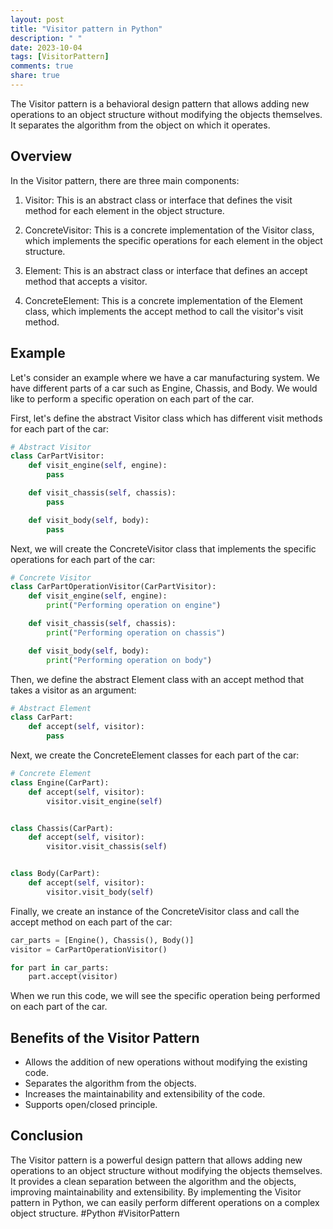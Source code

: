 ```yaml
---
layout: post
title: "Visitor pattern in Python"
description: " "
date: 2023-10-04
tags: [VisitorPattern]
comments: true
share: true
---
```


The Visitor pattern is a behavioral design pattern that allows adding new operations to an object structure without modifying the objects themselves. It separates the algorithm from the object on which it operates.

## Overview

In the Visitor pattern, there are three main components: 

1. Visitor: This is an abstract class or interface that defines the visit method for each element in the object structure.

2. ConcreteVisitor: This is a concrete implementation of the Visitor class, which implements the specific operations for each element in the object structure.

3. Element: This is an abstract class or interface that defines an accept method that accepts a visitor.

4. ConcreteElement: This is a concrete implementation of the Element class, which implements the accept method to call the visitor's visit method.

## Example

Let's consider an example where we have a car manufacturing system. We have different parts of a car such as Engine, Chassis, and Body. We would like to perform a specific operation on each part of the car.

First, let's define the abstract Visitor class which has different visit methods for each part of the car:

```python
# Abstract Visitor
class CarPartVisitor:
    def visit_engine(self, engine):
        pass

    def visit_chassis(self, chassis):
        pass

    def visit_body(self, body):
        pass
```

Next, we will create the ConcreteVisitor class that implements the specific operations for each part of the car:

```python
# Concrete Visitor
class CarPartOperationVisitor(CarPartVisitor):
    def visit_engine(self, engine):
        print("Performing operation on engine")

    def visit_chassis(self, chassis):
        print("Performing operation on chassis")

    def visit_body(self, body):
        print("Performing operation on body")
```

Then, we define the abstract Element class with an accept method that takes a visitor as an argument:

```python
# Abstract Element
class CarPart:
    def accept(self, visitor):
        pass
```

Next, we create the ConcreteElement classes for each part of the car:

```python
# Concrete Element
class Engine(CarPart):
    def accept(self, visitor):
        visitor.visit_engine(self)


class Chassis(CarPart):
    def accept(self, visitor):
        visitor.visit_chassis(self)


class Body(CarPart):
    def accept(self, visitor):
        visitor.visit_body(self)
```

Finally, we create an instance of the ConcreteVisitor class and call the accept method on each part of the car:

```python
car_parts = [Engine(), Chassis(), Body()]
visitor = CarPartOperationVisitor()

for part in car_parts:
    part.accept(visitor)
```

When we run this code, we will see the specific operation being performed on each part of the car.

## Benefits of the Visitor Pattern

- Allows the addition of new operations without modifying the existing code.
- Separates the algorithm from the objects.
- Increases the maintainability and extensibility of the code.
- Supports open/closed principle.

## Conclusion

The Visitor pattern is a powerful design pattern that allows adding new operations to an object structure without modifying the objects themselves. It provides a clean separation between the algorithm and the objects, improving maintainability and extensibility. By implementing the Visitor pattern in Python, we can easily perform different operations on a complex object structure. #Python #VisitorPattern